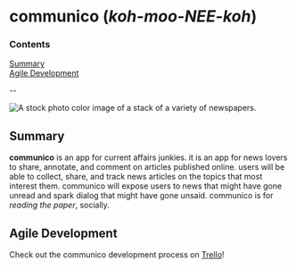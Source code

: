 # communico (_koh-moo-NEE-koh_)

### Contents
[Summary](#summary)  
[Agile Development](#agile)  

--

![A stock photo color image of a stack of a variety of newspapers.](https://lh3.googleusercontent.com/-nrQOdX8Qk_E/VfLj7Mgxy6I/AAAAAAAAB2E/3tx8Zb3gMD4/w2000-h1202/2015-09-11_OEM%252BLieferant.JPG)

## Summary <a id="summary"></a>
**communico** is an app for current affairs junkies. it is an app for news lovers to share, annotate, and comment on articles published online. users will be able to collect, share, and track news articles on the topics that most interest them. communico will expose users to news that might have gone unread and spark dialog that might have gone unsaid. communico is for _reading the paper_, socially.

## Agile Development <a id="agile"></a>
Check out the communico development process on [Trello](https://trello.com/b/jaNDfv82)!